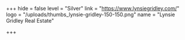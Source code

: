 +++
hide = false
level = "Silver"
link = "https://www.lynsiegridley.com/"
logo = "/uploads/thumbs_lynsie-gridley-150-150.png"
name = "Lynsie Gridley Real Estate"

+++

